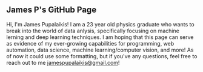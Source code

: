 ## James P's GitHub Page

Hi, I'm James Pupalaikis! I am a 23 year old physics graduate who wants to break into the world of data anlysis, 
specifically focusing on machine lerning and deep learning techniques. I am hoping that this page can serve as 
evidence of my ever-growing capabilities for programming, web automation, data science, machine learning/computer 
vision, and more! As of now it could use some formatting, but if you've any questions, feel free to reach out to 
me jamespupalaikis@gmail.com!
